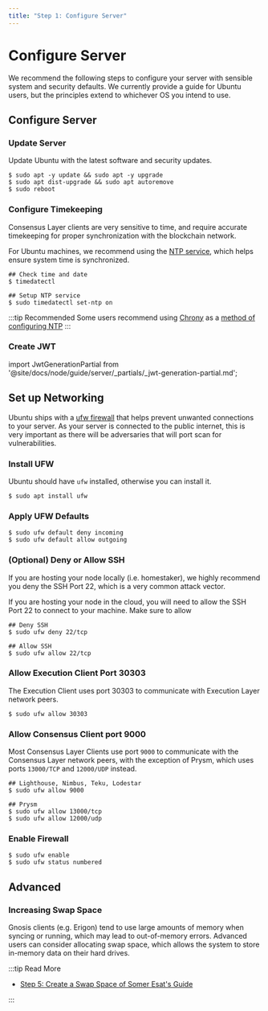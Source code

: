```yaml
---
title: "Step 1: Configure Server"
---
```


# Configure Server

We recommend the following steps to configure your server with sensible system and security defaults. We currently provide a guide for Ubuntu users, but the principles extend to whichever OS you intend to use. 
## Configure Server

### Update Server

Update Ubuntu with the latest software and security updates.

```shell
$ sudo apt -y update && sudo apt -y upgrade
$ sudo apt dist-upgrade && sudo apt autoremove
$ sudo reboot
```

### Configure Timekeeping

Consensus Layer clients are very sensitive to time, and require accurate timekeeping for proper synchronization with the blockchain network. 

For Ubuntu machines, we recommend using the [NTP service](https://ubuntu.com/server/docs/network-ntp), which helps ensure system time is synchronized. 

```shell
## Check time and date
$ timedatectl

## Setup NTP service
$ sudo timedatectl set-ntp on
```

:::tip Recommended
Some users recommend using [Chrony](https://chrony.tuxfamily.org/) as a [method of configuring NTP](https://ubuntu.com/blog/ubuntu-bionic-using-chrony-to-configure-ntp)
:::

### Create JWT

import JwtGenerationPartial from '@site/docs/node/guide/server/_partials/_jwt-generation-partial.md';

<JwtGenerationPartial />

## Set up Networking

Ubuntu ships with a [ufw firewall](https://wiki.ubuntu.com/UncomplicatedFirewall) that helps prevent unwanted connections to your server. As your server is connected to the public internet, this is very important as there will be adversaries that will port scan for vulnerabilities.

### Install UFW

Ubuntu should have `ufw` installed, otherwise you can install it. 

```shell
$ sudo apt install ufw
```

### Apply UFW Defaults

```shell
$ sudo ufw default deny incoming
$ sudo ufw default allow outgoing
```

### (Optional) Deny or Allow SSH

If you are hosting your node locally (i.e. homestaker), we highly recommend you deny the SSH Port 22, which is a very common attack vector. 

If you are hosting your node in the cloud, you will need to allow the SSH Port 22 to connect to your machine. Make sure to allow 

```shell
## Deny SSH
$ sudo ufw deny 22/tcp

## Allow SSH
$ sudo ufw allow 22/tcp
```

### Allow Execution Client Port 30303

The Execution Client uses port 30303 to communicate with Execution Layer network peers. 

```shell
$ sudo ufw allow 30303
```

### Allow Consensus Client port 9000

Most Consensus Layer Clients use port `9000` to communicate with the Consensus Layer network peers, with the exception of Prysm, which uses ports `13000/TCP` and `12000/UDP` instead. 

```shell
## Lighthouse, Nimbus, Teku, Lodestar
$ sudo ufw allow 9000

## Prysm
$ sudo ufw allow 13000/tcp
$ sudo ufw allow 12000/udp
```

### Enable Firewall

```shell
$ sudo ufw enable
$ sudo ufw status numbered 
```


## Advanced

### Increasing Swap Space

Gnosis clients (e.g. Erigon) tend to use large amounts of memory when syncing or running, which may lead to out-of-memory errors. Advanced users can consider allocating swap space, which allows the system to store in-memory data on their hard drives. 

:::tip Read More
- [Step 5: Create a Swap Space of Somer Esat's Guide](https://someresat.medium.com/guide-to-staking-on-ethereum-ubuntu-lodestar-193a2553a161) 

:::
